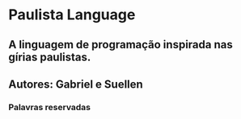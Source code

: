 # Paulista Language

## A linguagem de programação inspirada nas gírias paulistas.

## Autores: Gabriel e Suellen

### Palavras reservadas